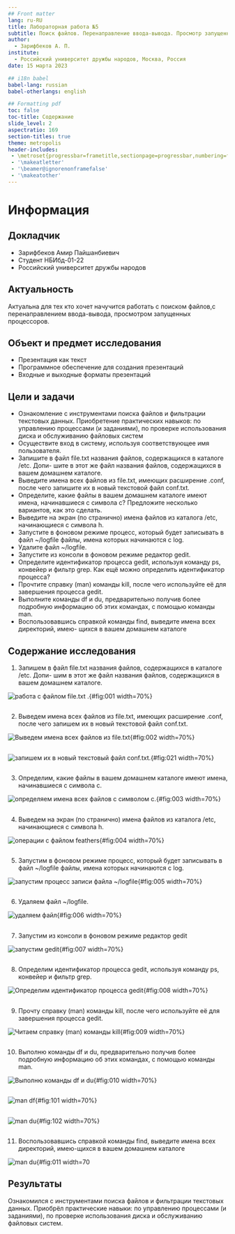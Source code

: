 ```yaml
---
## Front matter
lang: ru-RU
title: Лабораторная работа №5
subtitle: Поиск файлов. Перенаправление ввода-вывода. Просмотр запущенных процессов
author:
  - Зарифбеков А. П.
institute:
  - Российский университет дружбы народов, Москва, Россия
date: 15 марта 2023

## i18n babel
babel-lang: russian
babel-otherlangs: english

## Formatting pdf
toc: false
toc-title: Содержание
slide_level: 2
aspectratio: 169
section-titles: true
theme: metropolis
header-includes:
 - \metroset{progressbar=frametitle,sectionpage=progressbar,numbering=fraction}
 - '\makeatletter'
 - '\beamer@ignorenonframefalse'
 - '\makeatother'
---
```


# Информация

## Докладчик

  * Зарифбеков Амир Пайшанбиевич
  *  Студент НБИбд-01-22
  * Российский университет дружбы народов


## Актуальность

 Актуальна для тех кто хочет начучится работать с поиском файлов,с перенаправлением ввода-вывода, просмотром запущенных процессоров. 
 
## Объект и предмет исследования

- Презентация как текст
- Программное обеспечение для создания презентаций
- Входные и выходные форматы презентаций

## Цели и задачи

- Ознакомление с инструментами поиска файлов и фильтрации текстовых данных.
Приобретение практических навыков: по управлению процессами (и заданиями), по
проверке использования диска и обслуживанию файловых систем
- Осуществите вход в систему, используя соответствующее имя пользователя.
- Запишите в файл file.txt названия файлов, содержащихся в каталоге /etc. Допи-
шите в этот же файл названия файлов, содержащихся в вашем домашнем каталоге.
- Выведите имена всех файлов из file.txt, имеющих расширение .conf, после чего
запишите их в новый текстовой файл conf.txt.
- Определите, какие файлы в вашем домашнем каталоге имеют имена, начинавшиеся
с символа c? Предложите несколько вариантов, как это сделать.
- Выведите на экран (по странично) имена файлов из каталога /etc, начинающиеся
с символа h.
- Запустите в фоновом режиме процесс, который будет записывать в файл ~/logfile
файлы, имена которых начинаются с log.
- Удалите файл ~/logfile.
- Запустите из консоли в фоновом режиме редактор gedit.
- Определите идентификатор процесса gedit, используя команду ps, конвейер и фильтр
grep. Как ещё можно определить идентификатор процесса?
- Прочтите справку (man) команды kill, после чего используйте её для завершения
процесса gedit.
- Выполните команды df и du, предварительно получив более подробную информацию
об этих командах, с помощью команды man.
- Воспользовавшись справкой команды find, выведите имена всех директорий, имею-
щихся в вашем домашнем каталоге
## Содержание исследования

1. Запишем в файл file.txt названия файлов, содержащихся в каталоге /etc. Допи-
шим в этот же файл названия файлов, содержащихся в вашем домашнем каталоге.

![работа с файлом file.txt .](image/1.png){#fig:001 width=70%}

##

2. Выведем имена всех файлов из file.txt, имеющих расширение .conf, после чего
запишем их в новый текстовой файл conf.txt.

![Выведем имена всех файлов из file.txt](image/2.png){#fig:002 width=70%}

##

![запишем их в новый текстовый файл conf.txt. ](image/21.png){#fig:021 width=70%}

##

3. Определим, какие файлы в вашем домашнем каталоге имеют имена, начинавшиеся с символа c.

![ определяем имена всех файлов с символом с.](image/3.png){#fig:003 width=70%}

##

4. Выведем на экран (по странично) имена файлов из каталога /etc, начинающиеся с символа h.
 
![операции с файлом feathers ](image/4.png){#fig:004 width=70%}

##

5. Запустим в фоновом режиме процесс, который будет записывать в файл ~/logfile
файлы, имена которых начинаются с log.

![ запустим процесс записи файла  ~/logfile ](image/5.png){#fig:005 width=70%}
##

6. Удаляем файл ~/logfile.

![удаляем файл ](image/6.png){#fig:006 width=70%}

##

7. Запустим из консоли в фоновом режиме редактор gedit

![запустим gedit](image/7.png){#fig:007 width=70%}

##

8. Определим идентификатор процесса gedit, используя команду ps, конвейер и фильтр grep.

![Определим идентификатор процесса gedit](image/8.png){#fig:008 width=70%}

##

9. Прочту справку (man) команды kill, после чего используйте её для завершения процесса gedit.
 
![Читаем справку (man) команды kill ](image/9.png){#fig:009 width=70%}

##

10. Выполню  команды df и du, предварительно получив более подробную информацию об этих командах, с помощью команды man.

![ Выполню  команды df и du ](image/10.png){#fig:010 width=70%}

##

![man df](image/101.png){#fig:101 width=70%}

##

![man du](image/102.png){#fig:102 width=70%}

##

11. Воспользовавшись справкой команды find, выведите имена всех директорий, имею-щихся в вашем домашнем каталоге

![man du](image/11.png){#fig:011 width=70

## Результаты

Ознакомился с инструментами поиска файлов и фильтрации текстовых данных. Приобрёл практические навыки: по управлению процессами (и заданиями), по проверке использования диска и обслуживанию файловых систем.


